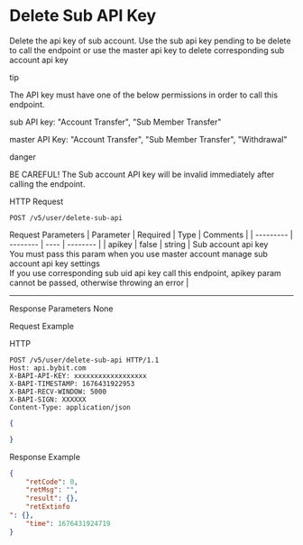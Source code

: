 # Delete Sub API Key
Delete the api key of sub account. Use the sub api key pending to be delete to call the endpoint or use the master api key to delete corresponding sub account api key


tip

The API key must have one of the below permissions in order to call this endpoint.

sub API key: "Account Transfer", "Sub Member Transfer"

master API Key: "Account Transfer", "Sub Member Transfer", "Withdrawal"

danger

BE CAREFUL! The Sub account API key will be invalid immediately after calling the endpoint.


HTTP Request
```http
POST /v5/user/delete-sub-api
```

Request Parameters
| Parameter | Required | Type | Comments |
| --------- | -------- | ---- | -------- |
| apikey | false | string | Sub account api key <br> You must pass this param when you use master account manage sub account api key settings <br> If you use corresponding sub uid api key call this endpoint, apikey param cannot be passed, otherwise throwing an error |

---


Response Parameters
None


Request Example

HTTP
 
  
```http
POST /v5/user/delete-sub-api HTTP/1.1
Host: api.bybit.com
X-BAPI-API-KEY: xxxxxxxxxxxxxxxxxx
X-BAPI-TIMESTAMP: 1676431922953
X-BAPI-RECV-WINDOW: 5000
X-BAPI-SIGN: XXXXXX
Content-Type: application/json
```

```json
{

}
```



Response Example
```json
{
    "retCode": 0,
    "retMsg": "",
    "result": {},
    "retExtinfo
": {},
    "time": 1676431924719
}
```


